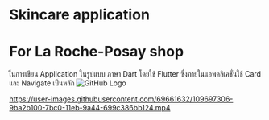 # Skincare application
# For La Roche-Posay shop

เ็นการเขียน Application ในรูปแบบ ภาษา Dart โดยใช้ Flutter 
ซึ่งภายในแอพคลิเคชั่นใช้ Card และ Navigate เป็นหลัก
![GitHub Logo](../assets/product/interface1.png)


https://user-images.githubusercontent.com/69661632/109697306-9ba2b100-7bc0-11eb-9a44-699c386bb124.mp4

